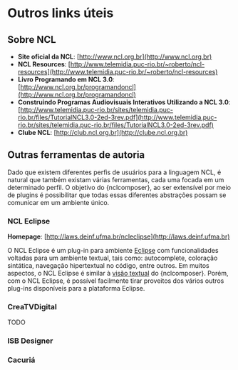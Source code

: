 # Outros links úteis

## Sobre NCL

  * __Site oficial da NCL__: [http://www.ncl.org.br](http://www.ncl.org.br)
  * __NCL Resources__: [http://www.telemidia.puc-rio.br/~roberto/ncl-resources](http://www.telemidia.puc-rio.br/~roberto/ncl-resources)
  * __Livro Programando em NCL 3.0__: [http://www.ncl.org.br/programandoncl](http://www.ncl.org.br/programandoncl)
  * __Construindo Programas Audiovisuais Interativos Utilizando a NCL 3.0__: [http://www.telemidia.puc-rio.br/sites/telemidia.puc-rio.br/files/TutorialNCL3.0-2ed-3rev.pdf](http://www.telemidia.puc-rio.br/sites/telemidia.puc-rio.br/files/TutorialNCL3.0-2ed-3rev.pdf)
  * __Clube NCL__: [http://club.ncl.org.br](http://clube.ncl.org.br)

## Outras ferramentas de autoria

Dado que existem diferentes perfis de usuários para a linguagem NCL, é natural
que também existam várias ferramentas, cada uma focada em um determinado
perfil. O objetivo do {nclcomposer}, ao ser extensível por meio de plugins é
possibilitar que todas essas diferentes abstrações possam se comunicar em um
ambiente único.

### NCL Eclipse

__Homepage__: [http://laws.deinf.ufma.br/ncleclipse](http://laws.deinf.ufma.br)

O NCL Eclipse é um plug-in para ambiente [Eclipse](http://www.eclipse.or) com
funcionalidades voltadas para um ambiente textual, tais como: autocomplete,
coloração sintática, navegação hipertextual no código, entre outros. Em muitos
aspectos, o NCL Eclipse é similar à [visão textual](#visao_textual) do
{nclcomposer}. Porém, com o NCL Eclipse, é possível facilmente tirar proveitos
dos vários outros plug-ins disponíveis para a plataforma Eclipse.

### CreaTVDigital

TODO

### ISB Designer


### Cacuriá 

